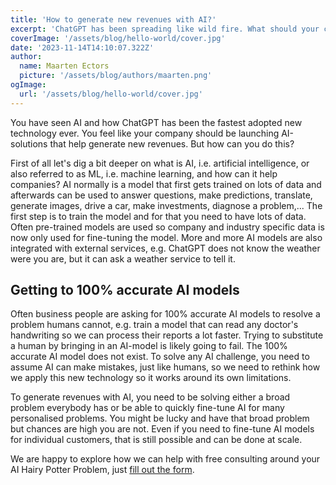 ```yaml
---
title: 'How to generate new revenues with AI?'
excerpt: 'ChatGPT has been spreading like wild fire. What should your company AI strategy look like and how can you generate new revenues with AI?'
coverImage: '/assets/blog/hello-world/cover.jpg'
date: '2023-11-14T14:10:07.322Z'
author:
  name: Maarten Ectors
  picture: '/assets/blog/authors/maarten.png'
ogImage:
  url: '/assets/blog/hello-world/cover.jpg'
---
```


You have seen AI and how ChatGPT has been the fastest adopted new technology ever. You feel like your company should be launching AI-solutions that help generate new revenues. But how can you do this?

First of all let's dig a bit deeper on what is AI, i.e. artificial intelligence, or also referred to as ML, i.e. machine learning, and how can it help companies? AI normally is a model that first gets trained on lots of data and afterwards can be used to answer questions, make predictions, translate, generate images, drive a car, make investments, diagnose a problem,... The first step is to train the model and for that you need to have lots of data. Often pre-trained models are used so company and industry specific data is now only used for fine-tuning the model. More and more AI models are also integrated with external services, e.g. ChatGPT does not know the weather were you are, but it can ask a weather service to tell it. 

## Getting to 100% accurate AI models

Often business people are asking for 100% accurate AI models to resolve a problem humans cannot, e.g. train a model that can read any doctor's handwriting so we can process their reports a lot faster. Trying to substitute a human by bringing in an AI-model is likely going to fail. The 100% accurate AI model does not exist. To solve any AI challenge, you need to assume AI can make mistakes, just like humans, so we need to rethink how we apply this new technology so it works around its own limitations. 

To generate revenues with AI, you need to be solving either a broad problem everybody has or be able to quickly fine-tune AI for many personalised problems. You might be lucky and have that broad problem but chances are high you are not. Even if you need to fine-tune AI models for individual customers, that is still possible and can be done at scale.

We are happy to explore how we can help with free consulting around your AI Hairy Potter Problem, just [fill out the form](https://forms.gle/AVe73hV4o35AnsFr5). 
